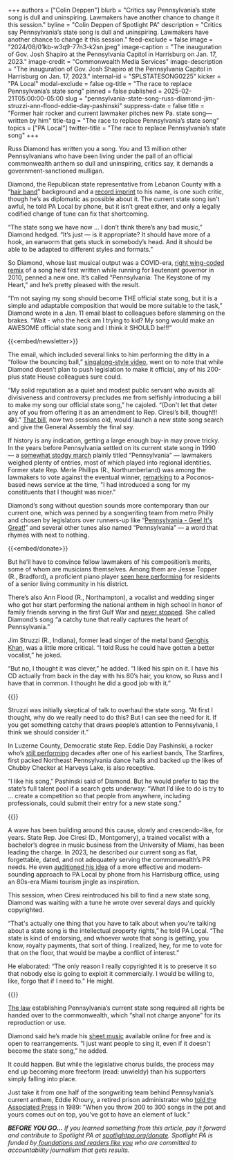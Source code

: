 +++
authors = ["Colin Deppen"]
blurb = "Critics say Pennsylvania’s state song is dull and uninspiring. Lawmakers have another chance to change it this session."
byline = "Colin Deppen of Spotlight PA"
description = "Critics say Pennsylvania’s state song is dull and uninspiring. Lawmakers have another chance to change it this session."
feed-exclude = false
image = "2024/08/01kb-w3q9-77n3-k2sn.jpeg"
image-caption = "The inauguration of Gov. Josh Shapiro at the Pennsylvania Capitol in Harrisburg on Jan. 17, 2023."
image-credit = "Commonwealth Media Services"
image-description = "The inauguration of Gov. Josh Shapiro at the Pennsylvania Capitol in Harrisburg on Jan. 17, 2023."
internal-id = "SPLSTATESONG0225"
kicker = "PA Local"
modal-exclude = false
og-title = "The race to replace Pennsylvania’s state song"
pinned = false
published = 2025-02-21T05:00:00-05:00
slug = "pennsylvania-state-song-russ-diamond-jim-struzzi-ann-flood-eddie-day-pashinski"
suppress-date = false
title = "Former hair rocker and current lawmaker pitches new Pa. state song—written by him"
title-tag = "The race to replace Pennsylvania’s state song"
topics = ["PA Local"]
twitter-title = "The race to replace Pennsylvania’s state song"
+++

Russ Diamond has written you a song. You and 13 million other Pennsylvanians who have been living under the pall of an official commonwealth anthem so dull and uninspiring, critics say, it demands a government-sanctioned mulligan.

Diamond, the Republican state representative from Lebanon County with a “<a href="https://www.youtube.com/watch?v=Mic70DGziiA">hair band</a>” background and a <a href="https://www.discogs.com/artist/1002166-Russ-Diamond?srsltid=AfmBOoqp8ZymOjSmwg4aT8O-i94dsuejPRuyWe-XhH5jyLJ0ueOEwS0r&amp;superFilter=Technical">record imprint</a> to his name, is one such critic, though he’s as diplomatic as possible about it. The current state song isn’t awful, he told PA Local by phone, but it isn’t great either, and only a legally codified change of tune can fix that shortcoming.

“The state song we have now … I don’t think there’s any bad music,” Diamond hedged. “It’s just —&nbsp;is it appropriate? It should have more of a hook, an earworm that gets stuck in somebody’s head. And it should be able to be adapted to different styles and formats.”

So Diamond, whose last musical output was a COVID-era, <a href="https://www.facebook.com/friendsofrussdiamond/videos/1009820516410374/?__tn__=%2CO">right wing-coded remix</a> of a song he’d first written while running for lieutenant governor in 2010, penned a new one. It’s called “Pennsylvania: The Keystone of my Heart,” and he’s pretty pleased with the result.<strong><em></em></strong>

“I’m not saying my song should become THE official state song, but it is a simple and adaptable composition that would be more suitable to the task,” Diamond wrote in a Jan. 11 email blast to colleagues before slamming on the brakes. “Wait - who the heck am I trying to kid? My song would make an AWESOME official state song and I think it SHOULD be!!!”

{{<embed/newsletter>}}

The email, which included several links to him performing the ditty in a “follow the bouncing ball,” <a href="https://www.youtube.com/watch?v=kesOC8jDgss">singalong-style video</a>, went on to note that while Diamond doesn’t plan to push legislation to make it official, any of his 200-plus state House colleagues sure could.

“My solid reputation as a quiet and modest public servant who avoids all divisiveness and controversy precludes me from selfishly introducing a bill to make my song our official state song,” he cajoled. “(Don&#39;t let that deter any of you from offering it as an amendment to Rep. Ciresi’s bill, though!!! 😂).” <a href="https://www.legis.state.pa.us/cfdocs/Legis/CSM/showMemoPublic.cfm?chamber=H&amp;SPick=20250&amp;cosponId=44393">That bill</a>,&nbsp;now two sessions old, would launch a new state song search and give the General Assembly the final say.

If history is any indication, getting a large enough buy-in may prove tricky. In the years before Pennsylvania settled on its current state song in 1990 —&nbsp;a <a href="https://www.youtube.com/watch?v=WDiSCTlHl5Q">somewhat stodgy march</a> plainly titled “Pennsylvania” —&nbsp;lawmakers weighed plenty of entries, most of which played into regional identities. Former state Rep. Merle Phillips (R., Northumberland) was among the lawmakers to vote against the eventual winner, <a href="https://www.newspapers.com/article/the-daily-item/166090638/">remarking</a> to a Poconos-based news service at the time, &#34;I had introduced a song for my constituents that I thought was nicer.&#34;

Diamond’s song without question sounds more contemporary than our current one, which was penned by a songwriting team from metro Philly and chosen by legislators over runners-up like “<a href="https://www.legis.state.pa.us/CFDOCS/Legis/PN/Public/btCheck.cfm?txtType=PDF&amp;sessYr=1989&amp;sessInd=0&amp;billBody=S&amp;billTyp=B&amp;billNbr=0180&amp;pn=0180">Pennsylvania - Gee! It&#39;s Great!</a>” and several other tunes also named “Pennsylvania” — a word that rhymes with next to nothing.

{{<embed/donate>}}

But he’ll have to convince fellow lawmakers of his composition’s merits, some of whom are musicians themselves. Among them are Jesse Topper (R., Bradford), a proficient piano player <a href="https://www.facebook.com/ColonialCourtyardAtBedford/videos/767435687938082/?__tn__=%2CO">seen here performing</a> for residents of a senior living community in his district.

There’s also Ann Flood (R., Northampton), a vocalist and wedding singer who got her start performing the national anthem in high school in honor of family friends serving in the first Gulf War and <a href="https://www.facebook.com/voteannflood/videos/497563309947500/?__tn__=%2CO">never stopped</a>. She&nbsp;called Diamond’s song “a catchy tune that really captures the heart of Pennsylvania.”

Jim Struzzi (R., Indiana), former lead singer of the metal band <a href="https://www.reverbnation.com/genghiskhanpgh">Genghis Khan</a>, was a little more critical. “I told Russ he could have gotten a better vocalist,” he joked.

“But no, I thought it was clever,” he added. “I liked his spin on it. I have his CD actually from back in the day with his 80’s hair, you know, so Russ and I have that in common. I thought he did a good job with it.”

{{<picture src="2025/02/01kv-gsbb-090z-5w3x.jpeg" description="State Rep. Jim Struzzi (R., Indiana), right, with Genghis Khan." caption="State Rep. Jim Struzzi (R., Indiana), right, with Genghis Khan." credit="Photo submitted">}}

Struzzi was initially skeptical of talk to overhaul the state song. “At first I thought, why do we really need to do this? But I can see the need for it. If you get something catchy that draws people’s attention to Pennsylvania, I think we should consider it.”

In Luzerne County, Democratic state Rep. Eddie Day Pashinski, a rocker who’s <a href="https://www.youtube.com/watch?v=mOmDu3nn8LM">still performing</a> decades after one of his earliest bands, The Starfires, first packed Northeast Pennsylvania dance halls and backed up the likes of Chubby Checker at Harveys Lake, is also receptive.

“I like his song,” Pashinski said of Diamond. But he would prefer to tap the state’s full talent pool if a search gets underway: “What I’d like to do is try to … create a competition so that people from anywhere, including professionals, could submit their entry for a new state song.”

{{<picture src="2025/02/01kv-ermq-s305-ewhk.jpeg" description="State Rep. Eddie Day Pashinski (D., Luzerne), foreground." caption="State Rep. Eddie Day Pashinski (D., Luzerne), foreground." credit="Photo submitted">}}

A wave has been building around this cause, slowly and crescendo-like, for years. State Rep. Joe Ciresi (D., Montgomery), a trained vocalist with a bachelor’s degree in music business from the University of Miami, has been leading the charge. In 2023, he described our current song as flat, forgettable, dated, and not adequately serving the commonwealth’s PR needs. He even <a href="https://www.spotlightpa.org/newsletters/palocal/mar-24-pennsylvanias-singing-driving-flag-waving-identity-crisis/">auditioned his idea</a> of a more effective and modern-sounding approach to PA Local by phone from his Harrisburg office, using an 80s-era Miami tourism jingle as inspiration.

This session, when Ciresi reintroduced his bill to find a new state song, Diamond was waiting with a tune he wrote over several days and quickly copyrighted.

“That&#39;s actually one thing that you have to talk about when you&#39;re talking about a state song is the intellectual property rights,” he told PA Local. “The state is kind of endorsing, and whoever wrote that song is getting, you know, royalty payments, that sort of thing. I realized, hey, for me to vote for that on the floor, that would be maybe a conflict of interest.”

He elaborated: “The only reason I really copyrighted it is to preserve it so that nobody else is going to exploit it commercially. I would be willing to, like, forgo that if I need to.” He might.

{{<picture src="2025/02/01kv-grea-7nze-p63b.jpeg" description="State Rep. Russ Diamond (R., Lebanon) in his &#34;hair band&#34; days." caption="State Rep. Russ Diamond (R., Lebanon) in his &#34;hair band&#34; days." credit="Nancy Mancine">}}

<a href="https://www.legis.state.pa.us/CFDOCS/Legis/PN/Public/btCheck.cfm?txtType=PDF&amp;sessYr=1989&amp;sessInd=0&amp;billBody=H&amp;billTyp=B&amp;billNbr=0200&amp;pn=3890">The law</a> establishing Pennsylvania’s current state song required all rights be handed over to the commonwealth, which “shall not charge anyone” for its reproduction or use.

Diamond said he’s made his <a href="https://russdiamond.vote/docs/PAkomh_basic.pdf">sheet music</a> available online for free and is open to rearrangements. “I just want people to sing it, even if it doesn&#39;t become the state song,” he added.

It could happen. But while the legislative chorus builds, the process may end up becoming more freeform (read: unwieldy) than his supporters simply falling into place.

Just take it from one half of the songwriting team behind Pennsylvania’s current anthem, Eddie Khoury, a retired prison administrator who <a href="https://www.newspapers.com/article/the-daily-item/166167409/">told the Associated Press</a> in 1989: &#34;When you throw 200 to 300 songs in the pot and yours comes out on top, you&#39;ve got to have an element of luck.&#34;

<strong><em>BEFORE YOU GO…</em></strong><em> If you learned something from this article, pay it forward and contribute to Spotlight PA at </em><a href="https://www.spotlightpa.org/donate"><em>spotlightpa.org/donate</em></a><em>. Spotlight PA is funded by</em><a href="https://www.spotlightpa.org/support"><em> foundations and readers like you</em></a><em> who are committed to accountability journalism that gets results.</em>

